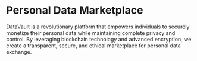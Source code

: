 # Personal Data Marketplace
 DataVault is a revolutionary platform that empowers individuals to securely monetize their personal data while maintaining complete privacy and control. By leveraging blockchain technology and advanced encryption, we create a transparent, secure, and ethical marketplace for personal data exchange.
